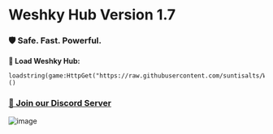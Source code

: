 # Weshky Hub Version 1.7
### 🛡️ Safe. Fast. Powerful.

**📜 Load Weshky Hub:**
```
loadstring(game:HttpGet("https://raw.githubusercontent.com/suntisalts/WeshkyHub/refs/heads/main/MainLoader.lua"))()
```
### [🔗 Join our Discord Server](https://discord.gg/Fx2SpRqk6)

![image](https://github.com/user-attachments/assets/a4c91113-484e-469a-8f28-28f8ee5de5ad)
